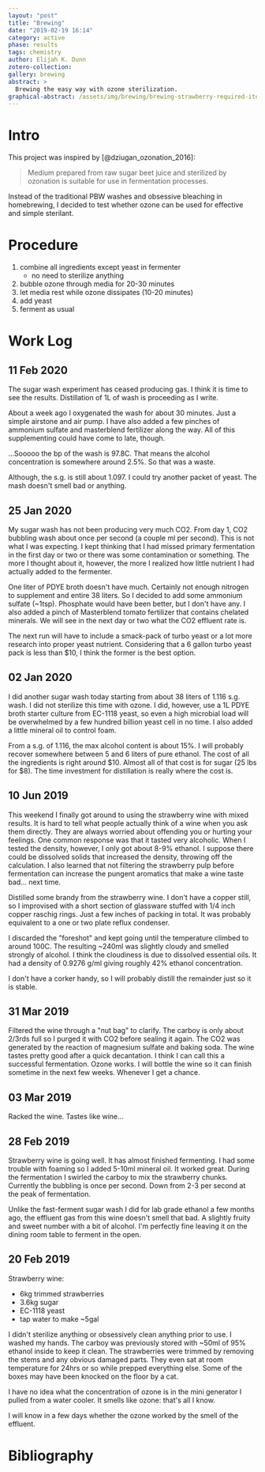 ```yaml
---
layout: "post"
title: "Brewing"
date: "2019-02-19 16:14"
category: active
phase: results
tags: chemistry
author: Elijah K. Dunn
zotero-collection:
gallery: brewing
abstract: >
  Brewing the easy way with ozone sterilization.
graphical-abstract: /assets/img/brewing/brewing-strawberry-required-items.jpg
---
```


# Intro
This project was inspired by [@dziugan_ozonation_2016]:

> Medium prepared from raw sugar beet juice and sterilized by ozonation is suitable for use in fermentation processes.

Instead of the traditional PBW washes and obsessive bleaching in homebrewing, I decided to test whether ozone can be used for effective and simple sterilant.

# Procedure

1. combine all ingredients except yeast in fermenter
    - no need to sterilize anything
2. bubble ozone through media for 20-30 minutes
3. let media rest while ozone dissipates (10-20 minutes)
4. add yeast
5. ferment as usual

# Work Log

## 11 Feb 2020
The sugar wash experiment has ceased producing gas. I think it is time to see the results. Distillation of 1L of wash is proceeding as I write.

About a week ago I oxygenated the wash for about 30 minutes. Just a simple airstone and air pump. I have also added a few pinches of ammonium sulfate and masterblend fertilizer along the way. All of this supplementing could have come to late, though.

...Sooooo the bp of the wash is 97.8C. That means the alcohol concentration is somewhere around 2.5%. So that was a waste.

Although, the s.g. is still about 1.097. I could try another packet of yeast. The mash doesn't smell bad or anything.

## 25 Jan 2020
My sugar wash has not been producing very much CO2. From day 1, CO2 bubbling wash about once per second (a couple ml per second). This is not what I was expecting. I kept thinking that I had missed primary fermentation in the first day or two or there was some contamination or something. The more I thought about it, however, the more I realized how little nutrient I had actually added to the fermenter.

One liter of PDYE broth doesn't have much. Certainly not enough nitrogen to supplement and entire 38 liters. So I decided to add some ammonium sulfate (~1tsp). Phosphate would have been better, but I don't have any. I also added a pinch of Masterblend tomato fertilizer that contains chelated minerals. We will see in the next day or two what the CO2 effluent rate is.

The next run will have to include a smack-pack of turbo yeast or a lot more research into proper yeast nutrient. Considering that a 6 gallon turbo yeast pack is less than $10, I think the former is the best option.

## 02 Jan 2020
I did another sugar wash today starting from about 38 liters of 1.116 s.g. wash. I did not sterilize this time with ozone. I did, however, use a 1L PDYE broth starter culture from EC-1118 yeast, so even a high microbial load will be overwhelmed by a few hundred billion yeast cell in no time. I also added a little mineral oil to control foam.

From a s.g. of 1.116, the max alcohol content is about 15%. I will probably recover somewhere between 5 and 6 liters of pure ethanol. The cost of all the ingredients is right around $10. Almost all of that cost is for sugar (25 lbs for $8). The time investment for distillation is really where the cost is.

## 10 Jun 2019
This weekend I finally got around to using the strawberry wine with mixed results. It is hard to tell what people actually think of a wine when you ask them directly. They are always worried about offending you or hurting your feelings. One common response was that it tasted very alcoholic. When I tested the density, however, I only got about 8-9% ethanol. I suppose there could be dissolved solids that increased the density, throwing off the calculation. I also learned that not filtering the strawberry pulp before fermentation can increase the pungent aromatics that make a wine taste bad... next time.

Distilled some brandy from the strawberry wine. I don't have a copper still, so I improvised with a short section of glassware stuffed with 1/4 inch copper raschig rings. Just a few inches of packing in total. It was probably equivalent to a one or two plate reflux condenser.

I discarded the "foreshot" and kept going until the temperature climbed to around 100C. The resulting ~240ml was slightly cloudy and smelled strongly of alcohol. I think the cloudiness is due to dissolved essential oils. It had a density of 0.9276 g/ml giving roughly 42% ethanol concentration.

I don't have a corker handy, so I will probably distill the remainder just so it is stable.

## 31 Mar 2019
Filtered the wine through a "nut bag" to clarify. The carboy is only about 2/3rds full so I purged it with CO2 before sealing it again. The CO2 was generated by the reaction of magnesium sulfate and baking soda. The wine tastes pretty good after a quick decantation. I think I can call this a successful fermentation. Ozone works. I will bottle the wine so it can finish sometime in the next few weeks. Whenever I get a chance.

## 03 Mar 2019
Racked the wine. Tastes like wine...

## 28 Feb 2019
Strawberry wine is going well. It has almost finished fermenting. I had some trouble with foaming so I added 5-10ml mineral oil. It worked great. During the fermentation I swirled the carboy to mix the strawberry chunks. Currently the bubbling is once per second. Down from 2-3 per second at the peak of fermentation.

Unlike the fast-ferment sugar wash I did for lab grade ethanol a few months ago, the effluent gas from this wine doesn't smell that bad. A slightly fruity and sweet number with a bit of alcohol. I'm perfectly fine leaving it on the dining room table to ferment in the open.

## 20 Feb 2019
Strawberry wine:

- 6kg trimmed strawberries
- 3.6kg sugar
- EC-1118 yeast
- tap water to make ~5gal

I didn't sterilize anything or obsessively clean anything prior to use. I washed my hands. The carboy was previously stored with ~50ml of 95% ethanol inside to keep it clean. The strawberries were trimmed by removing the stems and any obvious damaged parts. They even sat at room temperature for 24hrs or so while prepped everything else. Some of the boxes may have been knocked on the floor by a cat.

I have no idea what the concentration of ozone is in the mini generator I pulled from a water cooler. It smells like ozone: that's all I know.

I will know in a few days whether the ozone worked by the smell of the effluent.

# Bibliography

<!--notes-->

<!--links-->
